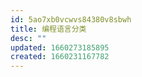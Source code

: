 ```yaml
---
id: 5ao7xb0vcwvs84380v8sbwh
title: 编程语言分类
desc: ""
updated: 1660273185895
created: 1660231167782
---
```

